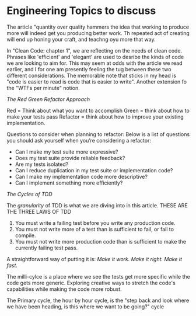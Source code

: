 # Engineering Topics to discuss #
The article "quantity over quality hammers the idea that working to produce more will indeed get you producing better work. Th repeated act of creating will end up honing your craft, and teachng oyu more that way.

In "Clean Code: chapter 1", we are reflecting on the needs of clean code. Phrases like 'efficient' and 'elegant' are used to desribe the kinds of code we are looking to aim for. 
This may seem at odds with the article we read earlier, and I for one am presently feeling the tug between these two different considerations.
The memorable note that sticks in my head is "code is easier to read is code that is easier to write". Another extension fo the "WTFs per minute" notion.

_The Red Green Refactor Approach_

Red = Think about what you want to accomplish
Green = think about how to make your tests pass
Refactor = think about how to improve your existing implementation.

Questions to consider when planning to refactor:
Below is a list of questions you should ask yourself when you’re considering a refactor:

- Can I make my test suite more expressive?
- Does my test suite provide reliable feedback?
- Are my tests isolated?
- Can I reduce duplication in my test suite or implementation code?
- Can I make my implementation code more descriptive?
- Can I implement something more efficiently?


_The Cycles of TDD_

The _granularity_ of TDD is what we are diving into in this article.
THESE ARE THE THREE LAWS OF TDD
1) You must write a failing test before you write any production code.
1) You must not write more of a test than is sufficient to fail, or fail to compile.
1) You must not write more production code than is sufficient to make the currently failing test pass.

A straightforward way of putting it is: _Make it work. Make it right. Make it fast._

The milli-cylce is a place where we see the tests get more specific while the code gets more generic. Exploring creative ways to stretch the code's capabilities while making the code more robust.

The Primary cycle, the hour by hour cycle, is the "step back and look where we have been heading, is this where we want to be going?" cycle
